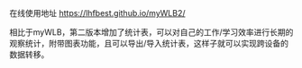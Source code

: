在线使用地址  https://lhfbest.github.io/myWLB2/

相比于myWLB，第二版本增加了统计表，可以对自己的工作/学习效率进行长期的观察统计，附带图表功能，且可以导出/导入统计表，这样子就可以实现跨设备的数据转移。
